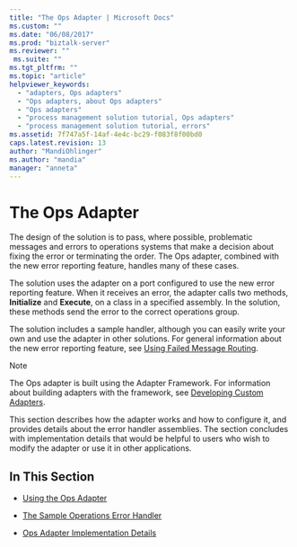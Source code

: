 ```yaml
---
title: "The Ops Adapter | Microsoft Docs"
ms.custom: ""
ms.date: "06/08/2017"
ms.prod: "biztalk-server"
ms.reviewer: ""
 ms.suite: ""
ms.tgt_pltfrm: ""
ms.topic: "article"
helpviewer_keywords: 
  - "adapters, Ops adapters"
  - "Ops adapters, about Ops adapters"
  - "Ops adapters"
  - "process management solution tutorial, Ops adapters"
  - "process management solution tutorial, errors"
ms.assetid: 7f747a5f-14af-4e4c-bc29-f083f8f00bd0
caps.latest.revision: 13
author: "MandiOhlinger"
ms.author: "mandia"
manager: "anneta"
---
```

# The Ops Adapter
The design of the solution is to pass, where possible, problematic messages and errors to operations systems that make a decision about fixing the error or terminating the order. The Ops adapter, combined with the new error reporting feature, handles many of these cases.  
  
 The solution uses the adapter on a port configured to use the new error reporting feature. When it receives an error, the adapter calls two methods, **Initialize** and **Execute**, on a class in a specified assembly. In the solution, these methods send the error to the correct operations group.  
  
 The solution includes a sample handler, although you can easily write your own and use the adapter in other solutions. For general information about the new error reporting feature, see [Using Failed Message Routing](../core/using-failed-message-routing.md).  
  
> [!NOTE]
>  The Ops adapter is built using the Adapter Framework. For information about building adapters with the framework, see [Developing Custom Adapters](../core/developing-custom-adapters.md).  
  
 This section describes how the adapter works and how to configure it, and provides details about the error handler assemblies. The section concludes with implementation details that would be helpful to users who wish to modify the adapter or use it in other applications.  
  
## In This Section  
  
-   [Using the Ops Adapter](../core/using-the-ops-adapter.md)  
  
-   [The Sample Operations Error Handler](../core/the-sample-operations-error-handler.md)  
  
-   [Ops Adapter Implementation Details](../core/ops-adapter-implementation-details.md)
